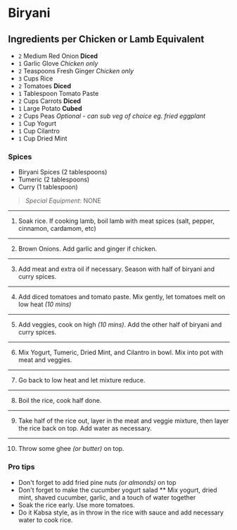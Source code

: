 # Biryani


<!-- ---
title: Basque Burnt Cheescake
category: Baking
description: 
image: basque.jpg
size: 1 10" Cake
time: 1.5 hour
author: Molly Baz
source: https://www.bonappetit.com/recipe/basque-burnt-cheesecake
veggie: ✓
sweet: ✓
--- -->

## Ingredients per Chicken or Lamb Equivalent 

* `2` Medium Red Onion **Diced**
* `1` Garlic Glove *Chicken only*
* `2` Teaspoons Fresh Ginger *Chicken only*
* `3` Cups Rice
* `2` Tomatoes **Diced**
* `1` Tablespoon Tomato Paste
* `2` Cups Carrots **Diced**
* `1` Large Potato **Cubed**
* `2` Cups Peas *Optional - can sub veg of choice eg. fried eggplant*
* `1` Cup Yogurt 
* `1` Cup Cilantro
* `1` Cup Dried Mint

### Spices
* Biryani Spices (2 tablespoons)
* Tumeric (2 tablespoons)
* Curry (1 tablespoon)

> *Special Equipment:* NONE

---

1. Soak rice. If cooking lamb, boil lamb with meat spices (salt, pepper, cinnamon, cardamom, etc)

---

2. Brown Onions. Add garlic and ginger if chicken. 

---

3. Add meat and extra oil if necessary. Season with half of biryani and curry spices.

---

4. Add diced tomatoes and tomato paste. Mix gently, let tomatoes melt on low heat *(10 mins)*

---

5. Add veggies, cook on high *(10 mins)*. Add the other half of biryani and curry spices. 

---

6. Mix Yogurt, Tumeric, Dried Mint, and Cilantro in bowl. Mix into pot with meat and veggies. 

---

7. Go back to low heat and let mixture reduce. 

___

8. Boil the rice, cook half done.

--- 

9. Take half of the rice out, layer in the meat and veggie mixture, then layer the rice back on top. Add water as necessary. 

--- 

10. Throw some ghee *(or butter)* on top.

### Pro tips

* Don't forget to add fried pine nuts *(or almonds)* on top
* Don't forget to make the cucumber yogurt salad 
** Mix yogurt, dried mint, shaved cucumber, garlic, and a touch of water together
* Soak the rice early. Use more tomatoes. 
* Do it Kabsa style, as in throw in the rice with sauce and add necessary water to cook rice. 
